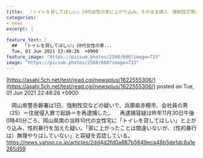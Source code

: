 ```yaml
---
title:  「トイレを貸してほしい」10代女性の家に上がり込み、そのまま挿入　強制性交等の容疑で会社員の男(25)逮捕  
categories:
- news
excerpt: |
  
feature_text: |
  ##  「トイレを貸してほしい」10代女性の家...
  Tue, 01 Jun 2021 22:48:26  +0900
feature_image: "https://picsum.photos/2560/600?image=733"
image: "https://picsum.photos/2560/600?image=733"
---
```


[https://asahi.5ch.net/test/read.cgi/newsplus/1622555306/](https://asahi.5ch.net/test/read.cgi/newsplus/1622555306/)
posted on Tue, 01 Jun 2021 22:48:26  +0900

<!--more-->

　岡山県警赤磐署は1日、強制性交などの疑いで、兵庫県赤穂市、会社員の男（25）＝住居侵入罪で起訴＝を再逮捕した。 　再逮捕容疑は昨年11月30日午後0時40分ごろ、岡山県南の当時10代の女性宅に「トイレを貸してほしい」と上がり込み、性的暴行を加えた疑い。「家に上がったことは間違いないが、（性的暴行は）無理やりはしていない」と容疑を否認している。 https://news.yahoo.co.jp/articles/2dd4d2fd0a887b5649eca48b5de1dc8a1e265d59
